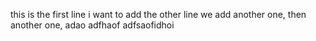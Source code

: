 
this is the first line i want to add
the other line
we add another one, then another one,
adao
adfhaof
adfsaofidhoi
